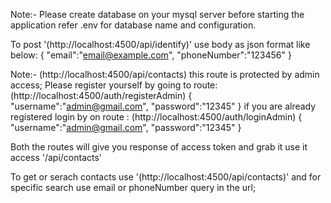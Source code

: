 Note:- Please create database on your mysql server before starting the application refer .env for database name and configuration.

To post '(http://localhost:4500/api/identify)' use body as json format like below:
{
    "email":"email@example.com",
    "phoneNumber":"123456"
}

Note:- (http://localhost:4500/api/contacts) this route is protected by admin access;
Please register yourself by going to route: (http://localhost:4500/auth/registerAdmin)
{
   "username":"admin@gmail.com",
   "password":"12345"
}
if you are already registered
login  by on route : (http://localhost:4500/auth/loginAdmin)
{
    "username":"admin@gmail.com",
   "password":"12345"
}

Both the routes will give you response of access token and grab it use it access '/api/contacts'

To get or serach contacts use '(http://localhost:4500/api/contacts)' and for specific search use email or phoneNumber query in the url;